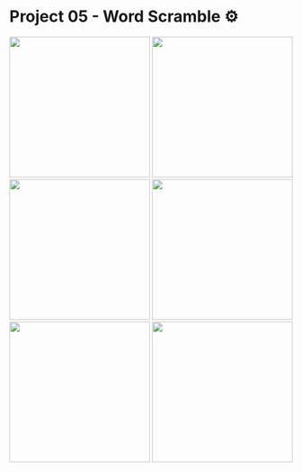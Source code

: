 # Project 05 - Word Scramble ⚙️
<div>
  <img src="https://github.com/enesozmus/WordScramble/assets/94680591/dd581890-80c8-4012-9de3-95809d3b90ab" width="250">
  <img src="https://github.com/enesozmus/WordScramble/assets/94680591/df736af9-ccb4-488a-8d4f-72e38836a190" width="250">
 <img src="https://github.com/enesozmus/WordScramble/assets/94680591/9c19dbc1-be39-43f8-b4c1-f719c932984f" width="250">
 <img src="https://github.com/enesozmus/WordScramble/assets/94680591/b4d365bc-377e-48d9-b299-13f620de4fc6" width="250">
 <img src="https://github.com/enesozmus/WordScramble/assets/94680591/8dc1fca2-7ebe-4d91-ab82-6e90830bf853" width="250">
<img src="https://github.com/enesozmus/WordScramble/assets/94680591/78c6b401-168e-44e4-b05e-29a6be8f13c9" width="250">
</div>
